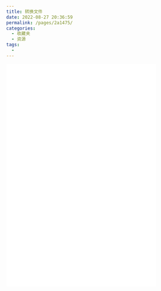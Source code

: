 ```yaml
---
title: 转换文件
date: 2022-08-27 20:36:59
permalink: /pages/2a1475/
categories:
  - 收藏夹
  - 资源
tags:
  - 
---
```

<iframe id="iframe" height=600 width=80% frameborder=0 allowfullscreen="true" src="/html/tr/index.html">  
 </iframe>
